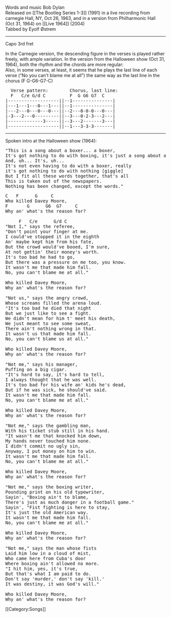 Words and music Bob Dylan<br>
Released on [[The Bootleg Series 1-3]] (1991) in a live recording
from carnegie Hall, NY, Oct 26, 1963, and in a version from
Philharmonic Hall (Oct 31, 1964) on [[Live 1964]] (2004)<br>
Tabbed by Eyolf Østrem

----
Capo 3rd fret

In the Carnegie version, the descending figure in the verses is played
rather freely, with ample variation. In the version from the Halloween
show (Oct 31, 1964), both the rhythm and the chords are more
regular:<br>
Also, in some verses, at least, it seems that he plays the last line
of each verse (“No you can't blame me at all”) the same way as the
last line in the chorus (F G-G6-G7-C)

<pre class="tab">
  Verse pattern:        Chorus, last line:
  F   C/e G/d C         F  G G6 G7  C
|-------------------||--1---------------|
|---1---1---0---1---||--1---------------|
|---2---0---0---0---||--2---0-0-0---0---|
|-3---2---0---------||--3---0-2-3---2---|
|-------------3-----||--3---2-------3---|
|-------------------||--1---3-3-3-------|
</pre>

----
Spoken intro at the Halloween show (1964):

<pre class="spoken">
"This is a song about a boxer... a boxer,
It's got nothing to do with boxing, it's just a song about a boxer.
And, uh... It's, uh...
It's not even having to do with a boxer, really
it's got nothing to do with nothing [giggle]
But I fit all these words together, that's all
This is taken out of the newspapers.
Nothing has been changed, except the words."
</pre>

<pre class="verse">
C   F      G     C
Who killed Davey Moore,
F       G      G6  G7     C
Why an' what's the reason for?

     F   C/e      G/d C
"Not I," says the referee,
"Don't point your finger at me.
I could've stopped it in the eighth
An' maybe kept him from his fate,
But the crowd would've booed, I'm sure,
At not gettin' their money's worth.
It's too bad he had to go,
But there was a pressure on me too, you know.
It wasn't me that made him fall.
No, you can't blame me at all."

Who killed Davey Moore,
Why an' what's the reason for?

"Not us," says the angry crowd,
Whose screams filled the arena loud.
"It's too bad he died that night
But we just like to see a fight.
We didn't mean for him t' meet his death,
We just meant to see some sweat,
There ain't nothing wrong in that.
It wasn't us that made him fall.
No, you can't blame us at all."

Who killed Davey Moore,
Why an' what's the reason for?

"Not me," says his manager,
Puffing on a big cigar.
"It's hard to say, it's hard to tell,
I always thought that he was well.
It's too bad for his wife an' kids he's dead,
But if he was sick, he should've said.
It wasn't me that made him fall.
No, you can't blame me at all."

Who killed Davey Moore,
Why an' what's the reason for?

"Not me," says the gambling man,
With his ticket stub still in his hand.
"It wasn't me that knocked him down,
My hands never touched him none.
I didn't commit no ugly sin,
Anyway, I put money on him to win.
It wasn't me that made him fall.
No, you can't blame me at all."

Who killed Davey Moore,
Why an' what's the reason for?

"Not me," says the boxing writer,
Pounding print on his old typewriter,
Sayin', "Boxing ain't to blame,
There's just as much danger in a football game."
Sayin', "Fist fighting is here to stay,
It's just the old American way.
It wasn't me that made him fall.
No, you can't blame me at all."

Who killed Davey Moore,
Why an' what's the reason for?

"Not me," says the man whose fists
Laid him low in a cloud of mist,
Who came here from Cuba's door
Where boxing ain't allowed no more.
"I hit him, yes, it's true,
But that's what I am paid to do.
Don't say 'murder,' don't say 'kill.'
It was destiny, it was God's will."

Who killed Davey Moore,
Why an' what's the reason for?
</pre>

[[Category:Songs]]